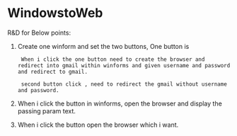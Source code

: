 # WindowstoWeb
R&D for Below points:
  1. Create one winform and set the two buttons, One button is

          When i click the one button need to create the browser and redirect into gmail within winforms and given username and password and redirect to gmail.

          second button click , need to redirect the gmail without username and password.

  2. When i click the button in winforms, open the browser and display the passing param text.
  
  3. When i click the button open the browser which i want.

